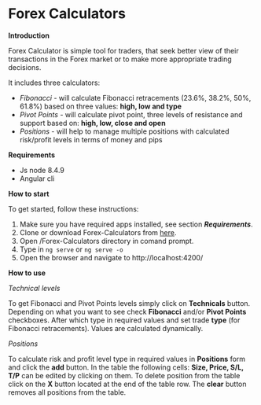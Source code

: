 # Forex Calculators

**Introduction**

 Forex Calculator is simple tool for traders, that seek better view of their transactions in the Forex market or to make more appropriate trading decisions.

It includes three calculators: 
* _Fibonacci_ - will calculate Fibonacci retracements (23.6%, 38.2%, 50%, 61.8%) based on three values: **high, low and type**
* _Pivot Points_ - will calculate pivot point, three levels of resistance and support based on: **high, low, close and open**
* _Positions_ - will help to manage multiple positions with calculated risk/profit levels in terms of money and pips

**Requirements**

* Js node 8.4.9
* Angular cli

**How to start**

To get started, follow these instructions:

1. Make sure you have required apps installed, see section _**Requirements**_.
2. Clone or download Forex-Calculators from [here](https://github.com/kpawelczak/forex-calculators).
3. Open /Forex-Calculators directory in comand prompt.
4. Type in 
<code>ng serve</code> 
or 
<code>ng serve -o</code>
5. Open the browser and navigate to http://localhost:4200/

**How to use**

_Technical levels_

 To get Fibonacci and Pivot Points levels simply click on **Technicals** button. Depending on what you want to see check **Fibonacci** and/or **Pivot Points** checkboxes. After which type in required values and set trade **type** (for Fibonacci retracements). Values are calculated dynamically.

_Positions_

 To calculate risk and profit level type in required values in **Positions** form and click the **add** button. 
In the table the following cells: **Size, Price, S/L, T/P** can be edited by clicking on them. 
To delete position from the table click on the **X** button located at the end of the table row.
The **clear** button removes all positions from the table.


